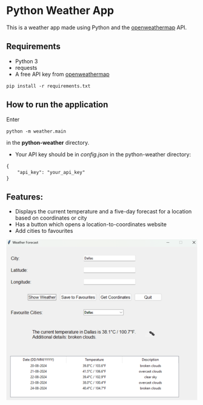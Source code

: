 # Python Weather App

This is a weather app made using Python and the [openweathermap](https://openweathermap.org) API.

## Requirements
- Python 3
- requests
- A free API key from [openweathermap](https://openweathermap.org)

```
pip install -r requirements.txt
```

## How to run the application
Enter 
```
python -m weather.main
```
in the **python-weather** directory.

- Your API key should be in *config.json* in the python-weather directory:
```
{
    "api_key": "your_api_key"
}
```

## Features:
- Displays the current temperature and a five-day forecast for a location based on coordinates or city
- Has a button which opens a location-to-coordinates website
- Add cities to favourites

![example picture](example.png)

